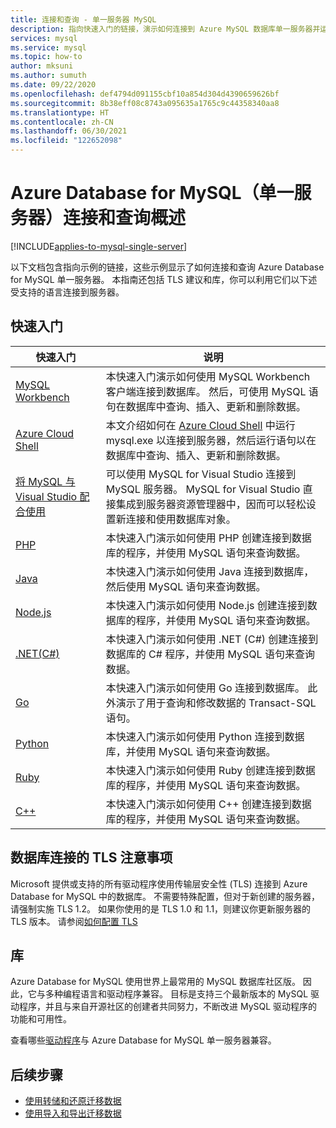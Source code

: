 ```yaml
---
title: 连接和查询 - 单一服务器 MySQL
description: 指向快速入门的链接，演示如何连接到 Azure MySQL 数据库单一服务器并运行查询。
services: mysql
ms.service: mysql
ms.topic: how-to
author: mksuni
ms.author: sumuth
ms.date: 09/22/2020
ms.openlocfilehash: def4794d091155cbf10a854d304d4390659626bf
ms.sourcegitcommit: 8b38eff08c8743a095635a1765c9c44358340aa8
ms.translationtype: HT
ms.contentlocale: zh-CN
ms.lasthandoff: 06/30/2021
ms.locfileid: "122652098"
---
```

# <a name="connect-and-query-overview-for-azure-database-for-mysql--single-server"></a>Azure Database for MySQL（单一服务器）连接和查询概述

[!INCLUDE[applies-to-mysql-single-server](includes/applies-to-mysql-single-server.md)]

以下文档包含指向示例的链接，这些示例显示了如何连接和查询 Azure Database for MySQL 单一服务器。 本指南还包括 TLS 建议和库，你可以利用它们以下述受支持的语言连接到服务器。

## <a name="quickstarts"></a>快速入门

| 快速入门 | 说明 |
|---|---|
|[MySQL Workbench](connect-workbench.md)|本快速入门演示如何使用 MySQL Workbench 客户端连接到数据库。 然后，可使用 MySQL 语句在数据库中查询、插入、更新和删除数据。|
|[Azure Cloud Shell](./quickstart-create-mysql-server-database-using-azure-cli.md#connect-to-azure-database-for-mysql-server-using-mysql-command-line-client)|本文介绍如何在 [Azure Cloud Shell](../cloud-shell/overview.md) 中运行 mysql.exe 以连接到服务器，然后运行语句以在数据库中查询、插入、更新和删除数据。|
|[将 MySQL 与 Visual Studio 配合使用](https://www.mysql.com/why-mysql/windows/visualstudio)|可以使用 MySQL for Visual Studio 连接到 MySQL 服务器。 MySQL for Visual Studio 直接集成到服务器资源管理器中，因而可以轻松设置新连接和使用数据库对象。|
|[PHP](connect-php.md)|本快速入门演示如何使用 PHP 创建连接到数据库的程序，并使用 MySQL 语句来查询数据。|
|[Java](connect-java.md)|本快速入门演示如何使用 Java 连接到数据库，然后使用 MySQL 语句来查询数据。|
|[Node.js](connect-nodejs.md)|本快速入门演示如何使用 Node.js 创建连接到数据库的程序，并使用 MySQL 语句来查询数据。|
|[.NET(C#)](connect-csharp.md)|本快速入门演示如何使用 .NET (C#) 创建连接到数据库的 C# 程序，并使用 MySQL 语句来查询数据。|
|[Go](connect-go.md)|本快速入门演示如何使用 Go 连接到数据库。 此外演示了用于查询和修改数据的 Transact-SQL 语句。|
|[Python](connect-python.md)|本快速入门演示如何使用 Python 连接到数据库，并使用 MySQL 语句来查询数据。 |
|[Ruby](connect-ruby.md)|本快速入门演示如何使用 Ruby 创建连接到数据库的程序，并使用 MySQL 语句来查询数据。|
|[C++](connect-cpp.md)|本快速入门演示如何使用 C++ 创建连接到数据库的程序，并使用 MySQL 语句来查询数据。|

## <a name="tls-considerations-for-database-connectivity"></a>数据库连接的 TLS 注意事项

Microsoft 提供或支持的所有驱动程序使用传输层安全性 (TLS) 连接到 Azure Database for MySQL 中的数据库。 不需要特殊配置，但对于新创建的服务器，请强制实施 TLS 1.2。 如果你使用的是 TLS 1.0 和 1.1，则建议你更新服务器的 TLS 版本。 请参阅[如何配置 TLS](howto-tls-configurations.md)

## <a name="libraries"></a>库

Azure Database for MySQL 使用世界上最常用的 MySQL 数据库社区版。 因此，它与多种编程语言和驱动程序兼容。 目标是支持三个最新版本的 MySQL 驱动程序，并且与来自开源社区的创建者共同努力，不断改进 MySQL 驱动程序的功能和可用性。

查看哪些[驱动程序](concepts-compatibility.md)与 Azure Database for MySQL 单一服务器兼容。

## <a name="next-steps"></a>后续步骤

- [使用转储和还原迁移数据](concepts-migrate-dump-restore.md)
- [使用导入和导出迁移数据](concepts-migrate-import-export.md)